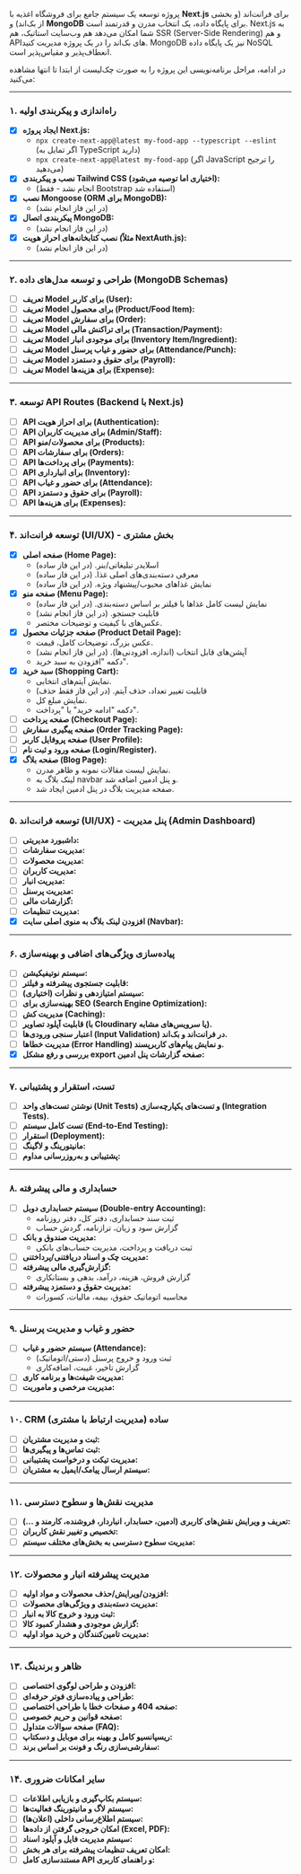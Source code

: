 پروژه توسعه یک سیستم جامع برای فروشگاه اغذیه با **Next.js** برای فرانت‌اند (و بخشی از بک‌اند) و **MongoDB** برای پایگاه داده، یک انتخاب مدرن و قدرتمند است. Next.js به شما امکان می‌دهد هم وب‌سایت استاتیک، هم SSR (Server-Side Rendering) و هم APIهای بک‌اند را در یک پروژه مدیریت کنید. MongoDB نیز یک پایگاه داده NoSQL انعطاف‌پذیر و مقیاس‌پذیر است.

در ادامه، مراحل برنامه‌نویسی این پروژه را به صورت چک‌لیست از ابتدا تا انتها مشاهده می‌کنید:

---

### ۱. راه‌اندازی و پیکربندی اولیه

* [x] **ایجاد پروژه Next.js:**
    * `npx create-next-app@latest my-food-app --typescript --eslint` (اگر تمایل به TypeScript دارید)
    * `npx create-next-app@latest my-food-app` (اگر JavaScript را ترجیح می‌دهید)
* [x] **نصب و پیکربندی Tailwind CSS (اختیاری اما توصیه می‌شود):**
    * (انجام نشد - فقط Bootstrap استفاده شد)
* [x] **نصب Mongoose (ORM برای MongoDB):**
    * (در این فاز انجام نشد)
* [x] **پیکربندی اتصال MongoDB:**
    * (در این فاز انجام نشد)
* [x] **نصب کتابخانه‌های احراز هویت (مثلاً NextAuth.js):**
    * (در این فاز انجام نشد)

---

### ۲. طراحی و توسعه مدل‌های داده (MongoDB Schemas)

* [ ] **تعریف Model برای کاربر (User):**
* [ ] **تعریف Model برای محصول (Product/Food Item):**
* [ ] **تعریف Model برای سفارش (Order):**
* [ ] **تعریف Model برای تراکنش مالی (Transaction/Payment):**
* [ ] **تعریف Model برای موجودی انبار (Inventory Item/Ingredient):**
* [ ] **تعریف Model برای حضور و غیاب پرسنل (Attendance/Punch):**
* [ ] **تعریف Model برای حقوق و دستمزد (Payroll):**
* [ ] **تعریف Model برای هزینه‌ها (Expense):**

---

### ۳. توسعه API Routes (Backend با Next.js)

* [ ] **API برای احراز هویت (Authentication):**
* [ ] **API برای مدیریت کاربران (Admin/Staff):**
* [ ] **API برای محصولات/منو (Products):**
* [ ] **API برای سفارشات (Orders):**
* [ ] **API برای پرداخت‌ها (Payments):**
* [ ] **API برای انبارداری (Inventory):**
* [ ] **API برای حضور و غیاب (Attendance):**
* [ ] **API برای حقوق و دستمزد (Payroll):**
* [ ] **API برای هزینه‌ها (Expenses):**

---

### ۴. توسعه فرانت‌اند (UI/UX) - بخش مشتری

* [x] **صفحه اصلی (Home Page):**
    * اسلایدر تبلیغاتی/بنر. (در این فاز ساده)
    * معرفی دسته‌بندی‌های اصلی غذا. (در این فاز ساده)
    * نمایش غذاهای محبوب/پیشنهاد ویژه. (در این فاز ساده)
* [x] **صفحه منو (Menu Page):**
    * نمایش لیست کامل غذاها با فیلتر بر اساس دسته‌بندی. (در این فاز ساده)
    * قابلیت جستجو. (در این فاز انجام نشد)
    * عکس‌های با کیفیت و توضیحات مختصر.
* [x] **صفحه جزئیات محصول (Product Detail Page):**
    * عکس بزرگ، توضیحات کامل، قیمت.
    * آپشن‌های قابل انتخاب (اندازه، افزودنی‌ها). (در این فاز انجام نشد)
    * دکمه "افزودن به سبد خرید".
* [x] **سبد خرید (Shopping Cart):**
    * نمایش آیتم‌های انتخابی.
    * قابلیت تغییر تعداد، حذف آیتم. (در این فاز فقط حذف)
    * نمایش مبلغ کل.
    * دکمه "ادامه خرید" یا "پرداخت".
* [ ] **صفحه پرداخت (Checkout Page):**
* [ ] **صفحه پیگیری سفارش (Order Tracking Page):**
* [ ] **صفحه پروفایل کاربر (User Profile):**
* [ ] **صفحه ورود و ثبت نام (Login/Register).**
* [x] **صفحه بلاگ (Blog Page):**
    * نمایش لیست مقالات نمونه و ظاهر مدرن.
    * لینک بلاگ به navbar و پنل ادمین اضافه شد.
    * صفحه مدیریت بلاگ در پنل ادمین ایجاد شد.

---

### ۵. توسعه فرانت‌اند (UI/UX) - پنل مدیریت (Admin Dashboard)

* [ ] **داشبورد مدیریتی:**
* [ ] **مدیریت سفارشات:**
* [ ] **مدیریت محصولات:**
* [ ] **مدیریت کاربران:**
* [ ] **مدیریت انبار:**
* [ ] **مدیریت پرسنل:**
* [ ] **گزارشات مالی:**
* [ ] **مدیریت تنظیمات:**
* [x] **افزودن لینک بلاگ به منوی اصلی سایت (Navbar):**

---

### ۶. پیاده‌سازی ویژگی‌های اضافی و بهینه‌سازی

* [ ] **سیستم نوتیفیکیشن:**
* [ ] **قابلیت جستجوی پیشرفته و فیلتر:**
* [ ] **سیستم امتیازدهی و نظرات (اختیاری):**
* [ ] **بهینه‌سازی برای SEO (Search Engine Optimization):**
* [ ] **مدیریت کش (Caching):**
* [ ] **قابلیت آپلود تصاویر (با Cloudinary یا سرویس‌های مشابه).**
* [ ] **اعتبار سنجی ورودی‌ها (Input Validation) در فرانت‌اند و بک‌اند.**
* [ ] **مدیریت خطاها (Error Handling) و نمایش پیام‌های کاربرپسند.**
* [x] **بررسی و رفع مشکل export صفحه گزارشات پنل ادمین:**

---

### ۷. تست، استقرار و پشتیبانی

* [ ] **نوشتن تست‌های واحد (Unit Tests) و تست‌های یکپارچه‌سازی (Integration Tests).**
* [ ] **تست کامل سیستم (End-to-End Testing):**
* [ ] **استقرار (Deployment):**
* [ ] **مانیتورینگ و لاگینگ:**
* [ ] **پشتیبانی و به‌روزرسانی مداوم:**

---

### ۸. حسابداری و مالی پیشرفته
* [ ] **سیستم حسابداری دوبل (Double-entry Accounting):**
    * ثبت سند حسابداری، دفتر کل، دفتر روزنامه
    * گزارش سود و زیان، ترازنامه، گردش حساب
* [ ] **مدیریت صندوق و بانک:**
    * ثبت دریافت و پرداخت، مدیریت حساب‌های بانکی
* [ ] **مدیریت چک و اسناد دریافتنی/پرداختنی:**
* [ ] **گزارش‌گیری مالی پیشرفته:**
    * گزارش فروش، هزینه، درآمد، بدهی و بستانکاری
* [ ] **مدیریت حقوق و دستمزد پیشرفته:**
    * محاسبه اتوماتیک حقوق، بیمه، مالیات، کسورات

---

### ۹. حضور و غیاب و مدیریت پرسنل
* [ ] **سیستم حضور و غیاب (Attendance):**
    * ثبت ورود و خروج پرسنل (دستی/اتوماتیک)
    * گزارش تاخیر، غیبت، اضافه‌کاری
* [ ] **مدیریت شیفت‌ها و برنامه کاری:**
* [ ] **مدیریت مرخصی و ماموریت:**

---

### ۱۰. CRM ساده (مدیریت ارتباط با مشتری)
* [ ] **ثبت و مدیریت مشتریان:**
* [ ] **ثبت تماس‌ها و پیگیری‌ها:**
* [ ] **مدیریت تیکت و درخواست پشتیبانی:**
* [ ] **سیستم ارسال پیامک/ایمیل به مشتریان:**

---

### ۱۱. مدیریت نقش‌ها و سطوح دسترسی
* [ ] **تعریف و ویرایش نقش‌های کاربری (ادمین، حسابدار، انباردار، فروشنده، کارمند و ...):**
* [ ] **تخصیص و تغییر نقش کاربران:**
* [ ] **مدیریت سطوح دسترسی به بخش‌های مختلف سیستم:**

---

### ۱۲. مدیریت پیشرفته انبار و محصولات
* [ ] **افزودن/ویرایش/حذف محصولات و مواد اولیه:**
* [ ] **مدیریت دسته‌بندی و ویژگی‌های محصولات:**
* [ ] **ثبت ورود و خروج کالا به انبار:**
* [ ] **گزارش موجودی و هشدار کمبود کالا:**
* [ ] **مدیریت تامین‌کنندگان و خرید مواد اولیه:**

---

### ۱۳. ظاهر و برندینگ
* [ ] **افزودن و طراحی لوگوی اختصاصی:**
* [ ] **طراحی و پیاده‌سازی فوتر حرفه‌ای:**
* [ ] **صفحه 404 و صفحات خطا با طراحی اختصاصی:**
* [ ] **صفحه قوانین و حریم خصوصی:**
* [ ] **صفحه سوالات متداول (FAQ):**
* [ ] **ریسپانسیو کامل و بهینه برای موبایل و دسکتاپ:**
* [ ] **سفارشی‌سازی رنگ و فونت بر اساس برند:**

---

### ۱۴. سایر امکانات ضروری
* [ ] **سیستم بکاپ‌گیری و بازیابی اطلاعات:**
* [ ] **سیستم لاگ و مانیتورینگ فعالیت‌ها:**
* [ ] **سیستم اطلاع‌رسانی داخلی (اعلان‌ها):**
* [ ] **امکان خروجی گرفتن از داده‌ها (Excel, PDF):**
* [ ] **سیستم مدیریت فایل و آپلود اسناد:**
* [ ] **امکان تعریف تنظیمات پیشرفته برای هر بخش:**
* [ ] **مستندسازی کامل API و راهنمای کاربری:**